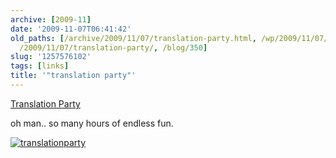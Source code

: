 ```yaml
---
archive: [2009-11]
date: '2009-11-07T06:41:42'
old_paths: [/archive/2009/11/07/translation-party.html, /wp/2009/11/07/translation-party/,
  /2009/11/07/translation-party/, /blog/350]
slug: '1257576102'
tags: [links]
title: '"translation party"'
---
```


[Translation Party][1]

oh man.. so many hours of endless fun.

[![translationparty][2]][3]

[1]: http://translationparty.com/
[2]: http://farm4.static.flickr.com/3533/4081626935_be6f8b20f4.jpg
[3]: http://www.flickr.com/photos/28471535@N02/4081626935 (View 'translationparty' on Flickr.com)

